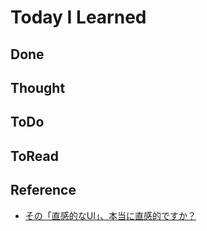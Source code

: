 # Today I Learned

## Done

## Thought

## ToDo

## ToRead

## Reference
- [その「直感的なUI」、本当に直感的ですか？](https://note.com/wentz_design/n/n268b0b39eef0)